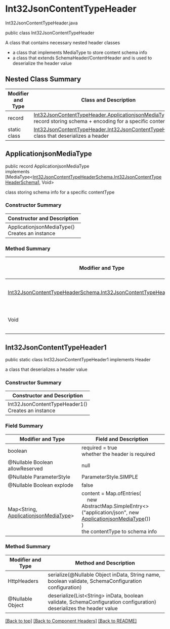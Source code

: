 # Int32JsonContentTypeHeader
Int32JsonContentTypeHeader.java

public class Int32JsonContentTypeHeader

A class that contains necessary nested header classes
- a class that implements MediaType to store content schema info
- a class that extends SchemaHeader/ContentHeader and is used to deserialize the header value

## Nested Class Summary
| Modifier and Type | Class and Description |
| ----------------- | --------------------- |
| record | [Int32JsonContentTypeHeader.ApplicationjsonMediaType](#applicationjsonmediatype)<br>record storing schema + encoding for a specific contentType |
| static class | [Int32JsonContentTypeHeader.Int32JsonContentTypeHeader1](#int32jsoncontenttypeheader1)<br>class that deserializes a header |


## ApplicationjsonMediaType
public record ApplicationjsonMediaType<br>
implements [MediaType<[Int32JsonContentTypeHeaderSchema.Int32JsonContentTypeHeaderSchema1](../../components/headers/int32jsoncontenttypeheader/content/applicationjson/Int32JsonContentTypeHeaderSchema.md#int32jsoncontenttypeheaderschema1), Void>

class storing schema info for a specific contentType

### Constructor Summary
| Constructor and Description |
| --------------------------- |
| ApplicationjsonMediaType()<br>Creates an instance |

### Method Summary
| Modifier and Type | Method and Description |
| ----------------- | ---------------------- |
| [Int32JsonContentTypeHeaderSchema.Int32JsonContentTypeHeaderSchema1](../../components/headers/int32jsoncontenttypeheader/content/applicationjson/Int32JsonContentTypeHeaderSchema.md#int32jsoncontenttypeheaderschema1) | schema()<br>the schema for this MediaType |
| Void | encoding()<br>the encoding info |

## Int32JsonContentTypeHeader1
public static class Int32JsonContentTypeHeader1 implements Header<br>

a class that deserializes a header value

### Constructor Summary
| Constructor and Description |
| --------------------------- |
| Int32JsonContentTypeHeader1()<br>Creates an instance |

### Field Summary
| Modifier and Type | Field and Description |
| ----------------- | --------------------- |
| boolean | required = true<br>whether the header is required |
| @Nullable Boolean allowReserved | null |
| @Nullable ParameterStyle | ParameterStyle.SIMPLE |
| @Nullable Boolean explode | false |
| Map<String, [ApplicationjsonMediaType](#applicationjsonmediatype)> | content =  Map.ofEntries(<br>&nbsp;&nbsp;&nbsp;&nbsp;new AbstractMap.SimpleEntry<>("application/json", new [ApplicationjsonMediaType](#applicationjsonmediatype)())<br>)<br>the contentType to schema info |

### Method Summary
| Modifier and Type | Method and Description |
| ----------------- | ---------------------- |
| HttpHeaders | serialize(@Nullable Object inData, String name, boolean validate, SchemaConfiguration configuration) |
| @Nullable Object | deserialize(List&lt;String&gt; inData, boolean validate, SchemaConfiguration configuration)<br>deserializes the header value |

[[Back to top]](#top) [[Back to Component Headers]](../../../README.md#Component-Headers) [[Back to README]](../../../README.md)
